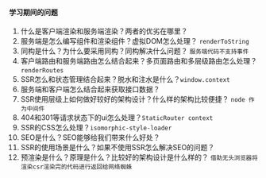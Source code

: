 #### 学习期间的问题
1. 什么是客户端渲染和服务端渲染？两者的优劣在哪里？
2. 服务端是怎么编写组件和渲染组件？虚拟DOM怎么处理？ `renderToString`
3. 同构是什么？为什么要采用同构？同构解决什么问题？ `服务端代码不支持事件`
4. 客户端路由和服务端路由怎么结合起来？多页面路由和多层级路由怎么处理？ `renderRoutes`
5. SSR怎么和状态管理结合起来？脱水和注水是什么？`window.context`
6. 服务端和客户端怎么结合起来获取接口数据？
7. SSR使用层级上如何做好较好的架构设计？什么样的架构比较便捷？ `node 作为中间件`
8. 404和301等请求状态下的ui怎么处理？`StaticRouter context`
9. SSR的CSS怎么处理？`isomorphic-style-loader`
10. SEO是什么？SEO能够给我们带来什么好处？
11. SSR的使用场景是什么？如果不使用SSR怎么解决SEO的问题？
12. 预渲染是什么？原理是什么？比较好的架构设计是什么样的？ `借助无头浏览器将渲染csr渲染完的代码进行返回给网络蜘蛛`